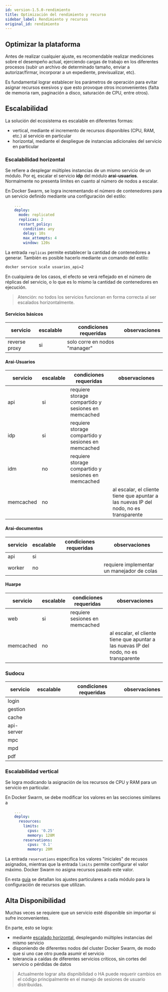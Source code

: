 ```yaml
---
id: version-1.5.0-rendimiento
title: Optimización del rendimiento y recurso
sidebar_label: Rendimiento y recursos
original_id: rendimiento
---
```


## Optimizar la plataforma

Antes de realizar cualquier ajuste, es recomendable realizar mediciones sobre el desempeño actual, ejerciendo cargas de trabajo 
en los diferentes procesos (subir un archivo de determinado tamaño, enviar a autorizar/firmar, incorporar a un expediente, previsualizar,
etc). 

Es fundamental lograr establecer los parámetros de operación para evitar asignar recursos exesivos y que esto provoque otros inconvenientes
(falta de memoria ram, paginación a disco, saturación de CPU, entre otros).

## Escalabilidad

La solución del ecosistema es escalable en diferentes formas:

* vertical, mediante el incremento de recursos disponibles (CPU, RAM, etc.) al servicio en particular
* horizontal, mediante el despliegue de instancias adicionales del servicio en particular

### Escalabilidad horizontal 

Se refiere a desplegar múltiples instancias de un mismo servicio de un módulo. Por ej, escalar el servicio
**idp** del módulo **arai-usuarios**. Normalmente no presenta límites en cuanto al número de nodos a escalar.

En Docker Swarm, se logra incrementando el número de contenedores para un servicio definido mediante una configuración 
del estilo:

```yaml
    ...
    deploy:
      mode: replicated
      replicas: 2
      restart_policy:
        condition: any
        delay: 10s
        max_attempts: 4
        window: 120s
```

La entrada `replicas` permite establecer la cantidad de contenedores a generar. También es posible hacerlo mediante un 
comando del estilo:

```bash
docker service scale usuarios_api=2
```

En cualquiera de los casos, el efecto se verá reflejado en el número de réplicas del servicio, o lo que es lo mismo la 
cantidad de contenedores en ejecución.

> Atención: no todos los servicios funcionan en forma correcta al ser escalados horizontalmente.

#### Servicios básicos

|servicio|escalable|condiciones requeridas|observaciones|
|--------|---------|----------------------|-------------|
|reverse proxy|si|solo corre en nodos "manager"| |


#### Arai-Usuarios

|servicio|escalable|condiciones requeridas|observaciones|
|--------|---------|----------------------|-------------|
|api|si|requiere storage compartido y sesiones en memcached| |
|idp|si|requiere storage compartido y sesiones en memcached| |
|idm|no|requiere storage compartido y sesiones en memcached | |
|memcached|no| |al escalar, el cliente tiene que apuntar a las nuevas IP del nodo, no es transparente|

#### Arai-documentos

|servicio|escalable|condiciones requeridas|observaciones|
|--------|---------|----------------------|-------------|
|api|si| | |
|worker|no| |requiere implementar un manejador de colas|

#### Huarpe

|servicio|escalable|condiciones requeridas|observaciones|
|--------|---------|----------------------|-------------|
|web|si|requiere sesiones en memcached| |
|memcached|no| |al escalar, el cliente tiene que apuntar a las nuevas IP del nodo, no es transparente|

### Sudocu

|servicio|escalable|condiciones requeridas|observaciones|
|--------|---------|----------------------|-------------|
|login| | | |			
|gestion| | | |
|cache| | | |		
|api-server| | | |
|mpc| | | |
|mpd| | | |
|pdf| | | |

### Escalabilidad vertical

Se logra modicando la asignación de los recursos de CPU y RAM para un servicio en particular. 

En Docker Swarm, se debe modificar los valores en las secciones similares a 

```yaml
    ...
    deploy:
      resources:
        limits:
          cpus: '0.25'
          memory: 128M
        reservations:
          cpus: '0.1'
          memory: 20M
```

La entrada `reservations` especifica los valores "iniciales" de recusos asignados, mientras que la entrada `limits` 
permite configurar el valor máximo. Docker Swarm no asigna recursos pasado este valor.

En esta [guía](./guia-aumentando-recursos) se detallan los ajustes particulares a cada módulo para la configuración de recursos que utilizan.


## Alta Disponibilidad

Muchas veces se requiere que un servicio esté disponible sin importar si sufre inconvenientes. 

En parte, esto se logra:

* mediante [escalado horizontal](#escalabilidad-horizontal), desplegando múltiples instancias del mismo servicio
* disponiendo de diferentes nodos del cluster Docker Swarm, de modo que si uno cae otro pueda asumir el servicio
* tolerancia a caídas de diferentes servicios críticos, sin cortes del servicio o pérdidas de datos

> Actualmente lograr alta dispnibilidad o HA puede requerir cambios en el código principalmente en el manejo de sesiones
> de usuario distribuidas.
